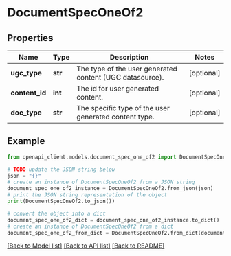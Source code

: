 # DocumentSpecOneOf2


## Properties

Name | Type | Description | Notes
------------ | ------------- | ------------- | -------------
**ugc_type** | **str** | The type of the user generated content (UGC datasource). | [optional] 
**content_id** | **int** | The id for user generated content. | [optional] 
**doc_type** | **str** | The specific type of the user generated content type. | [optional] 

## Example

```python
from openapi_client.models.document_spec_one_of2 import DocumentSpecOneOf2

# TODO update the JSON string below
json = "{}"
# create an instance of DocumentSpecOneOf2 from a JSON string
document_spec_one_of2_instance = DocumentSpecOneOf2.from_json(json)
# print the JSON string representation of the object
print(DocumentSpecOneOf2.to_json())

# convert the object into a dict
document_spec_one_of2_dict = document_spec_one_of2_instance.to_dict()
# create an instance of DocumentSpecOneOf2 from a dict
document_spec_one_of2_from_dict = DocumentSpecOneOf2.from_dict(document_spec_one_of2_dict)
```
[[Back to Model list]](../README.md#documentation-for-models) [[Back to API list]](../README.md#documentation-for-api-endpoints) [[Back to README]](../README.md)


